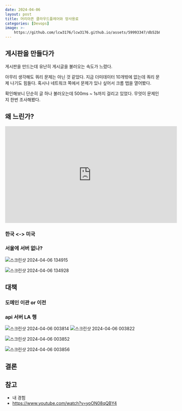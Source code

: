 ```yaml
---
date: 2024-04-06
layout: post
title: 머리아픈 클라우드플레어와 망사용료
categories: [Devops]
image: >-
    https://github.com/lcw3176/lcw3176.github.io/assets/59993347/db52b847-90fd-4ced-89aa-d1d647f894b2
---
```


## 게시판을 만들다가

게시판을 만드는데 유난히 게시글을 불러오는 속도가 느렸다.

아무리 생각해도 쿼리 문제는 아닌 것 같았다. 지금 더미데이터 10개밖에 없는데 쿼리 문제 나기도 힘들다. 혹시나 네트워크 쪽에서 문제가 있나 싶어서 크롬 탭을 열어봤다. 

확인해보니 단순히 글 하나 불러오는데 500ms ~ 1s까지 걸리고 있었다. 무엇이 문제인지 한번 조사해봤다.


## 왜 느린가?

<iframe width="560" height="315" src="https://www.youtube.com/embed/yoON08qQBY4?si=0a4C_peaLiVh--Lq" title="YouTube video player" frameborder="0" allow="accelerometer; autoplay; clipboard-write; encrypted-media; gyroscope; picture-in-picture; web-share" referrerpolicy="strict-origin-when-cross-origin" allowfullscreen>
</iframe>

### 한국 <-> 미국

### 서울에 서버 없나?

![스크린샷 2024-04-06 134915](https://github.com/lcw3176/lcw3176.github.io/assets/59993347/cf7e4e85-6a84-470b-9342-19f2dfb03af9)

![스크린샷 2024-04-06 134928](https://github.com/lcw3176/lcw3176.github.io/assets/59993347/6dd03c8c-925b-4aa7-a5c1-e98da64cbe0d)



## 대책

### 도메인 이관 or 이전

### api 서버 LA 행


![스크린샷 2024-04-06 003814](https://github.com/lcw3176/lcw3176.github.io/assets/59993347/9a7ecb95-0114-4906-ab7d-9622095a5459)
![스크린샷 2024-04-06 003822](https://github.com/lcw3176/lcw3176.github.io/assets/59993347/732e0e4a-925a-44fc-bbbb-846171addfaa)

![스크린샷 2024-04-06 003852](https://github.com/lcw3176/lcw3176.github.io/assets/59993347/252e0277-57e8-4c2f-bcf5-88b69eacab86)

![스크린샷 2024-04-06 003856](https://github.com/lcw3176/lcw3176.github.io/assets/59993347/aaf9adee-6788-469a-ad0a-0ad580f70f81)



## 결론


## 참고

- 내 경험
- https://www.youtube.com/watch?v=yoON08qQBY4

